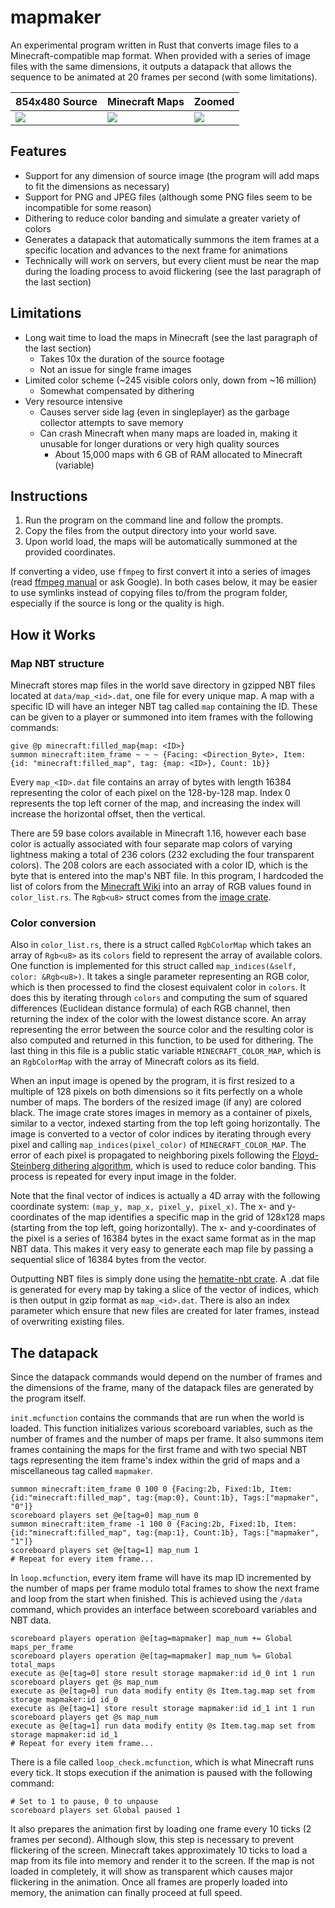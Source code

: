 # mapmaker
An experimental program written in Rust that converts image files to a Minecraft-compatible map format. When provided with a series of image files with the same dimensions, it outputs a datapack that allows the sequence to be animated at 20 frames per second (with some limitations).

| 854x480 Source                                                                                                    | Minecraft Maps                                                                                                    | Zoomed                                                                                                            |
|-------------------------------------------------------------------------------------------------------------------|-------------------------------------------------------------------------------------------------------------------|-------------------------------------------------------------------------------------------------------------------|
| <img src="https://user-images.githubusercontent.com/18143408/120138357-52a0cf80-c1a4-11eb-85df-f51ad46ab42e.jpg"> | <img src="https://user-images.githubusercontent.com/18143408/120136896-33ed0980-c1a1-11eb-8eb8-7eb7d8fa797d.png"> | <img src="https://user-images.githubusercontent.com/18143408/120136915-3e0f0800-c1a1-11eb-8086-1ebd77461b55.png"> |

## Features
- Support for any dimension of source image (the program will add maps to fit the dimensions as necessary)
- Support for PNG and JPEG files (although some PNG files seem to be incompatible for some reason)
- Dithering to reduce color banding and simulate a greater variety of colors
- Generates a datapack that automatically summons the item frames at a specific location and advances to the next frame for animations
- Technically will work on servers, but every client must be near the map during the loading process to avoid flickering (see the last paragraph of the last section)

## Limitations
- Long wait time to load the maps in Minecraft (see the last paragraph of the last section)
  - Takes 10x the duration of the source footage
  - Not an issue for single frame images
- Limited color scheme (~245 visible colors only, down from ~16 million)
  - Somewhat compensated by dithering
- Very resource intensive
  - Causes server side lag (even in singleplayer) as the garbage collector attempts to save memory
  - Can crash Minecraft when many maps are loaded in, making it unusable for longer durations or very high quality sources
    - About 15,000 maps with 6 GB of RAM allocated to Minecraft (variable)

## Instructions
1. Run the program on the command line and follow the prompts. 
2. Copy the files from the output directory into your world save.
3. Upon world load, the maps will be automatically summoned at the provided coordinates.

If converting a video, use `ffmpeg` to first convert it into a series of images (read [ffmpeg manual](https://ffmpeg.org/ffmpeg.html) or ask Google).
In both cases below, it may be easier to use symlinks instead of copying files to/from the program folder, especially if the source is long or the quality is high.

## How it Works
### Map NBT structure
Minecraft stores map files in the world save directory in gzipped NBT files located at `data/map_<id>.dat`, one file for every unique map. A map with a specific ID will have an integer NBT tag called `map` containing the ID. These can be given to a player or summoned into item frames with the following commands:
```mcfunction
give @p minecraft:filled_map{map: <ID>}
summon minecraft:item_frame ~ ~ ~ {Facing: <Direction_Byte>, Item: {id: "minecraft:filled_map", tag: {map: <ID>}, Count: 1b}}
```
Every `map_<ID>.dat` file contains an array of bytes with length 16384 representing the color of each pixel on the 128-by-128 map. Index 0 represents the top left corner of the map, and increasing the index will increase the horizontal offset, then the vertical.

There are 59 base colors available in Minecraft 1.16, however each base color is actually associated with four separate map colors of varying lightness making a total of 236 colors (232 excluding the four transparent colors).
The 208 colors are each associated with a color ID, which is the byte that is entered into the map's NBT file. In this program, I hardcoded the list of colors from the [Minecraft Wiki](https://minecraft.fandom.com/wiki/Map_item_format#Full_color_tables) into an array of RGB values found in `color_list.rs`. The `Rgb<u8>` struct comes from the [image crate](https://docs.rs/crate/image).

### Color conversion
Also in `color_list.rs`, there is a struct called `RgbColorMap` which takes an array of `Rgb<u8>` as its `colors` field to represent the array of available colors.
One function is implemented for this struct called `map_indices(&self, color: &Rgb<u8>)`. It takes a single parameter representing an RGB color, which is then processed to find the closest equivalent color in `colors`. It does this by iterating through `colors` and computing the sum of squared differences (Euclidean distance formula) of each RGB channel, then returning the index of the color with the lowest distance score. An array representing the error between the source color and the resulting color is also computed and returned in this function, to be used for dithering. The last thing in this file is a public static variable `MINECRAFT_COLOR_MAP`, which is an `RgbColorMap` with the array of Minecraft colors as its field.

When an input image is opened by the program, it is first resized to a multiple of 128 pixels on both dimensions so it fits perfectly on a whole number of maps. The borders of the resized image (if any) are colored black. The image crate stores images in memory as a container of pixels, similar to a vector, indexed starting from the top left going horizontally. The image is converted to a vector of color indices by iterating through every pixel and calling `map_indices(pixel_color)` of `MINECRAFT_COLOR_MAP`. The error of each pixel is propagated to neighboring pixels following the [Floyd-Steinberg dithering algorithm](https://en.wikipedia.org/wiki/Floyd%E2%80%93Steinberg_dithering), which is used to reduce color banding. This process is repeated for every input image in the folder.

Note that the final vector of indices is actually a 4D array with the following coordinate system: `(map_y, map_x, pixel_y, pixel_x)`.
The x- and y-coordinates of the map identifies a specific map in the grid of 128x128 maps (starting from the top left, going horizontally).
The x- and y-coordinates of the pixel is a series of 16384 bytes in the exact same format as in the map NBT data. This makes it very easy to generate each map file by passing a sequential slice of 16384 bytes from the vector.

Outputting NBT files is simply done using the [hematite-nbt crate](https://crates.io/crates/hematite-nbt). A .dat file is generated for every map by taking a slice of the vector of indices, which is then output in gzip format as `map_<id>.dat`. There is also an index parameter which ensure that new files are created for later frames, instead of overwriting existing files.

## The datapack
Since the datapack commands would depend on the number of frames and the dimensions of the frame, many of the datapack files are generated by the program itself. 

`init.mcfunction` contains the commands that are run when the world is loaded. This function initializes various scoreboard variables, such as the number of frames and the number of maps per frame. It also summons item frames containing the maps for the first frame and with two special NBT tags representing the item frame's index within the grid of maps and a miscellaneous tag called `mapmaker`.
```mcfunction
summon minecraft:item_frame 0 100 0 {Facing:2b, Fixed:1b, Item:{id:"minecraft:filled_map", tag:{map:0}, Count:1b}, Tags:["mapmaker", "0"]}
scoreboard players set @e[tag=0] map_num 0
summon minecraft:item_frame -1 100 0 {Facing:2b, Fixed:1b, Item:{id:"minecraft:filled_map", tag:{map:1}, Count:1b}, Tags:["mapmaker", "1"]}
scoreboard players set @e[tag=1] map_num 1
# Repeat for every item frame...
```

In `loop.mcfunction`, every item frame will have its map ID incremented by the number of maps per frame modulo total frames to show the next frame and loop from the start when finished. This is achieved using the `/data` command, which provides an interface between scoreboard variables and NBT data.
```mcfunction
scoreboard players operation @e[tag=mapmaker] map_num += Global maps_per_frame
scoreboard players operation @e[tag=mapmaker] map_num %= Global total_maps
execute as @e[tag=0] store result storage mapmaker:id id_0 int 1 run scoreboard players get @s map_num
execute as @e[tag=0] run data modify entity @s Item.tag.map set from storage mapmaker:id id_0
execute as @e[tag=1] store result storage mapmaker:id id_1 int 1 run scoreboard players get @s map_num
execute as @e[tag=1] run data modify entity @s Item.tag.map set from storage mapmaker:id id_1
# Repeat for every item frame...
```

There is a file called `loop_check.mcfunction`, which is what Minecraft runs every tick. It stops execution if the animation is paused with the following command:
```mcfunction
# Set to 1 to pause, 0 to unpause
scoreboard players set Global paused 1
```
It also prepares the animation first by loading one frame every 10 ticks (2 frames per second). Although slow, this step is necessary to prevent flickering of the screen. Minecraft takes approximately 10 ticks to load a map from its file into memory and render it to the screen. If the map is not loaded in completely, it will show as transparent which causes major flickering in the animation. Once all frames are properly loaded into memory, the animation can finally proceed at full speed.
